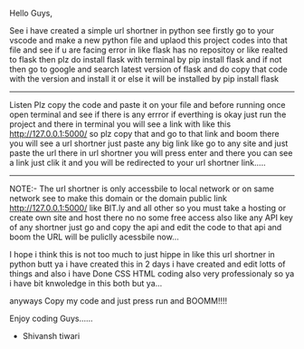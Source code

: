 Hello Guys,

See i have created a simple url shortner in python see firstly go to your vscode and make a new python file and uplaod this project codes into that file and see if u are facing error in like flask has no repositoy or like realted to flask
then plz do install flask with terminal by pip install flask and if not then go to google and search latest version of flask and do copy that code with the version and install it or else it will be installed by 
pip install flask


--------------------
Listen Plz copy the code and paste it on your file and before running once open terminal and see if there is any errror if everthing is okay just run the project and there in terminal you will see
a link with like this http://127.0.0.1:5000/ so plz copy that and go to that link and boom there you will see a url shortner just paste any big link like go to any site and just paste the url there in url shortner
you will press enter and there you can see a link just clik it and you will be redirected to your url shortner link.....

------------
NOTE:- The url shortner is only accessbile to local network or on same network see to make this domain or the domain public link http://127.0.0.1:5000/ like BIT.ly and all other so 
you must take a hosting or create own site and host there no no some free access also like any API key of any shortner just go and copy the api and edit the code to that api and boom the URL
will be puliclly acessbile now...



I hope i think this is not too much to just hippe in like this url shortner in python butt ya i have created this in 2 days i have created and edit lotts of things and also i have 
Done CSS HTML coding also very professionaly so ya i have bit knwoledge in this both but ya...

anyways Copy my code  and just press run and BOOMM!!!!


Enjoy coding Guys......



- Shivansh tiwari
